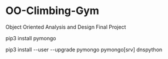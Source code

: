 # OO-Climbing-Gym
Object Oriented Analysis and Design Final Project

pip3 install pymongo

pip3 install --user --upgrade pymongo pymongo[srv] dnspython

